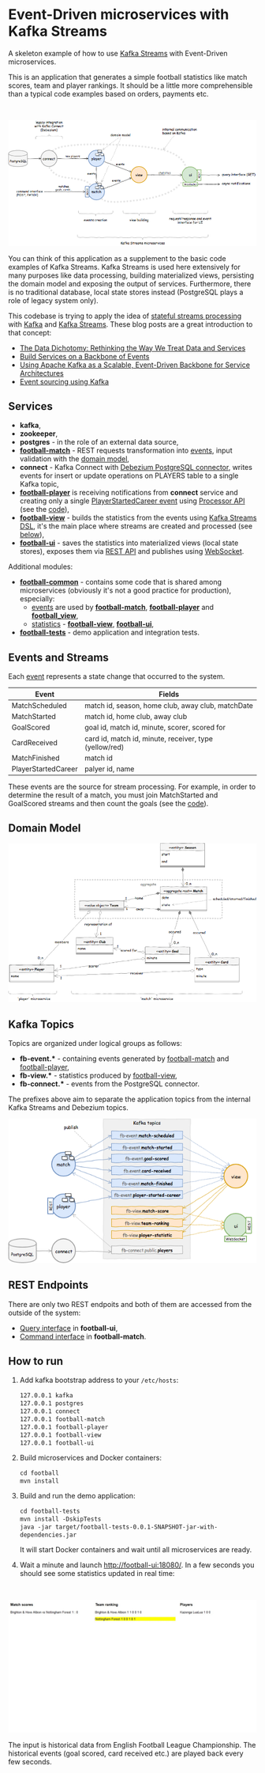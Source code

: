 # Event-Driven microservices with Kafka Streams

A skeleton example of how to use [Kafka Streams](https://kafka.apache.org/documentation/streams/) with Event-Driven microservices.

This is an application that generates a simple football statistics like match scores, team and player rankings. It should be a little more comprehensible than a typical code examples based on orders, payments etc.

&nbsp;

![architecture](docs/architecture.png)

You can think of this application as a supplement to the basic code examples of Kafka Streams. Kafka Streams is used here extensively for many purposes like data processing, building materialized views, persisting the domain model and exposing the output of services. Furthermore, there is no traditional database, local state stores instead (PostgreSQL plays a role of legacy system only).

This codebase is trying to apply the idea of [stateful streams processing](https://docs.confluent.io/current/streams/concepts.html#stateful-stream-processing) with [Kafka](https://kafka.apache.org/) and [Kafka Streams](https://kafka.apache.org/documentation/streams/). These blog posts are a great introduction to that concept:
- [The Data Dichotomy: Rethinking the Way We Treat Data and Services](https://www.confluent.io/blog/data-dichotomy-rethinking-the-way-we-treat-data-and-services/)
- [Build Services on a Backbone of Events](https://www.confluent.io/blog/build-services-backbone-events/)
- [Using Apache Kafka as a Scalable, Event-Driven Backbone for Service Architectures](https://www.confluent.io/blog/apache-kafka-for-service-architectures/)
- [Event sourcing using Kafka](https://blog.softwaremill.com/event-sourcing-using-kafka-53dfd72ad45d)

## Services

- __kafka__,
- __zookeeper__,
- __postgres__ - in the role of an external data source,
- __[football-match](football-match/)__ - REST requests transformation into [events](football-common/src/main/java/org/djar/football/model/event/), input validation with the [domain model](https://github.com/djarza/football-events/tree/master/football-match/src/main/java/org/djar/football/match/domain),
- __connect__ - Kafka Connect with [Debezium PostgreSQL connector](http://debezium.io/docs/connectors/postgresql/), writes events for insert or update operations on PLAYERS table to a single Kafka topic,
- __[football-player](football-player/)__ is receiving notifications from __connect__ service and creating only a single [PlayerStartedCareer event](football-common/src/main/java/org/djar/football/model/event/PlayerStartedCareer.java) using [Processor API](https://kafka.apache.org/11/documentation/streams/developer-guide/processor-api.html) (see the [code](football-player/src/main/java/org/djar/football/player/snapshot/DomainUpdater.java)),
- __[football-view](football-view/)__ - builds the statistics from the events using [Kafka Streams DSL](https://kafka.apache.org/11/documentation/streams/developer-guide/dsl-api.html), it's the main place where streams are created and processed (see [below](#events-and-streams)),
- __[football-ui](football-ui/)__ - saves the statistics into materialized views (local state stores), exposes them via [REST API](football-ui/src/main/java/org/djar/football/ui/controller/StatisticsController.java) and publishes using [WebSocket](football-ui/src/main/java/org/djar/football/ui/StatisticsKeeper.java).

Additional modules:
- __[football-common](football-common/)__ - contains some code that is shared among microservices (obviously it's not a good practice for production), especially:
    - [events](football-common/src/main/java/org/djar/football/model/event/) are used by __[football-match](football-match/)__, __[football-player](football-player/)__ and __[football_view](football-view/)__,
    - [statistics](football-common/src/main/java/org/djar/football/model/view/) - __[football-view](football-view/)__, __[football-ui](football-ui/)__,
- __[football-tests](football-tests/)__ - demo application and integration tests.


## Events and Streams

Each [event](football-common/src/main/java/org/djar/football/model/event/) represents a state change that occurred to the system.

| Event               | Fields                                                 |
| ------------------- | ------------------------------------------------------ |
| MatchScheduled      | match id, season, home club, away club, matchDate      |
| MatchStarted        | match id, home club, away club                         |
| GoalScored          | goal id, match id, minute, scorer, scored for          |
| CardReceived        | card id, match id, minute, receiver, type (yellow/red) |
| MatchFinished       | match id                                               |
| PlayerStartedCareer | palyer id, name                                        |

These events are the source for stream processing. For example, in order to determine the result of a match, you must join MatchStarted and GoalScored streams and then count the goals (see the [code](football-view/src/main/java/org/djar/football/view/StatisticsBuilder.java)).


## Domain Model

![model](docs/model.png)


## Kafka Topics

Topics are organized under logical groups as follows:
- __fb-event.*__ - containing events generated by [football-match](football-match/) and [football-player](football-player/),
- __fb-view.*__ - statistics produced by [football-view](football-view/),
- __fb-connect.*__ - events from the PostgreSQL connector.

The prefixes above aim to separate the application topics from the internal Kafka Streams and Debezium topics.

![topics](docs/topics.png)


## REST Endpoints

There are only two REST endpoits and both of them are accessed from the outside of the system:
- [Query interface](football-ui/src/main/java/org/djar/football/ui/controller/StatisticsController.java) in __football-ui__,
- [Command interface](football-match/src/main/java/org/djar/football/match/controller/MatchController.java) in __football-match__.


## How to run

1. Add kafka bootstrap address to your `/etc/hosts`:
    ```
    127.0.0.1 kafka
    127.0.0.1 postgres
    127.0.0.1 connect
    127.0.0.1 football-match
    127.0.0.1 football-player
    127.0.0.1 football-view
    127.0.0.1 football-ui
    ```
2. Build microservices and Docker containers:
    ```
    cd football
    mvn install
    ```
3. Build and run the demo application:
    ```
    cd football-tests
    mvn install -DskipTests
    java -jar target/football-tests-0.0.1-SNAPSHOT-jar-with-dependencies.jar
    ```
    It will start Docker containers and wait until all microservices are ready.
    
4. Wait a minute and launch [http://football-ui:18080/](http://football-ui:18080/). In a few seconds you should see some statistics updated in real time:

&nbsp;

![demo](docs/demo.gif)

The input is historical data from English Football League Championship. The historical events (goal scored, card received etc.) are played back every few seconds.
